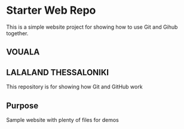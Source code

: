 # Starter Web Repo

This is a simple website project for showing
how to use Git and Gihub together.

## VOUALA


## LALALAND THESSALONIKI

This repository is for showing how Git and GitHub work

## Purpose

Sample website with plenty of files for demos